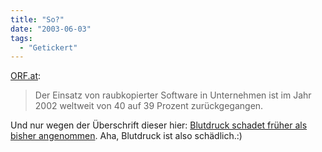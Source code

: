 ```yaml
---
title: "So?"
date: "2003-06-03"
tags:
  - "Getickert"
---
```


[ORF.at](http://news.orf.at/index.html?url=http%3A//news.orf.at/ticker/114295.html "ORF.at"):

> Der Einsatz von raubkopierter Software in Unternehmen ist im Jahr 2002 weltweit von 40 auf 39 Prozent zurückgegangen.

Und nur wegen der Überschrift dieser hier: [Blutdruck schadet früher als bisher angenommen](http://news.orf.at/index.html?url=http%3A//news.orf.at/ticker/114280.html). Aha, Blutdruck ist also schädlich.:)
